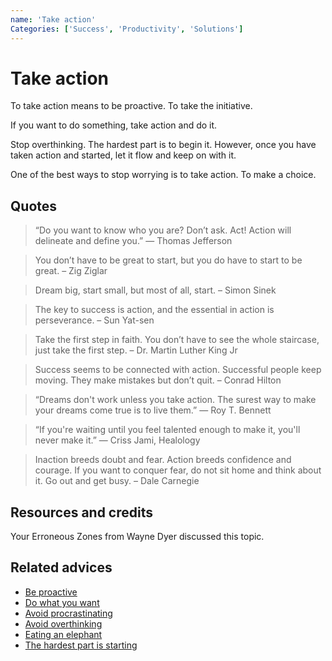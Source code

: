 ```yaml
---
name: 'Take action'
Categories: ['Success', 'Productivity', 'Solutions']
---
```

# Take action

To take action means to be proactive. To take the initiative.

If you want to do something, take action and do it.

Stop overthinking. The hardest part is to begin it. However, once you have taken action and started, let it flow and keep on with it.

One of the best ways to stop worrying is to take action. To make a choice.

## Quotes

> “Do you want to know who you are? Don’t ask. Act! Action will delineate and define you.” ― Thomas Jefferson

> You don’t have to be great to start, but you do have to start to be great. – Zig Ziglar

> Dream big, start small, but most of all, start. – Simon Sinek

> The key to success is action, and the essential in action is perseverance. – Sun Yat-sen

> Take the first step in faith. You don’t have to see the whole staircase, just take the first step. – Dr. Martin Luther King Jr

> Success seems to be connected with action. Successful people keep moving. They make mistakes but don’t quit. – Conrad Hilton

> “Dreams don't work unless you take action. The surest way to make your dreams come true is to live them.” ― Roy T. Bennett

> “If you're waiting until you feel talented enough to make it, you'll never make it.” ― Criss Jami, Healology

> Inaction breeds doubt and fear. Action breeds confidence and courage. If you want to conquer fear, do not sit home and think about it. Go out and get busy. – Dale Carnegie

## Resources and credits

Your Erroneous Zones from Wayne Dyer discussed this topic.

## Related advices

- [Be proactive](../Be%20proactive/index.md)
- [Do what you want](../Do%20what%20you%20want/index.md)
- [Avoid procrastinating](../Avoid%20procrastinating/index.md)
- [Avoid overthinking](../Avoid%20overthinking/index.md)
- [Eating an elephant](../Eating%20an%20elephant/index.md)
- [The hardest part is starting](../The%20hardest%20part%20is%20starting/index.md) 